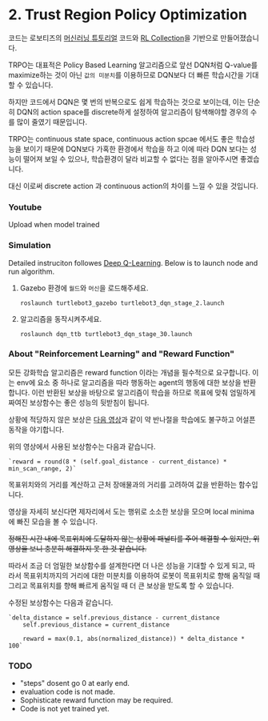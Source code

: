 # 2. Trust Region Policy Optimization
코드는 로보티즈의 [머신러닝 튜토리얼](https://emanual.robotis.com/docs/en/platform/turtlebot3/machine_learning/#machine-learning) 코드와 [RL Collection](https://github.com/hcnoh/rl-collection-pytorch)을 기반으로 만들어졌습니다.

TRPO는 대표적은 Policy Based Learning 알고리즘으로 앞선 DQN처럼 Q-value를 maximize하는 것이 아닌 `값의 미분치`를 이용하므로 DQN보다 더 빠른 학습시간을 기대할 수 있습니다.

하지만 코드에서 DQN은 몇 번의 반복으로도 쉽게 학습하는 것으로 보이는데, 이는 단순히 DQN의 action space를 discrete하게 설정하여 알고리즘이 탐색해야할 경우의 수를 많이 줄였기 때문입니다.

TRPO는 continuous state space, continuous action spcae 에서도 좋은 학습성능을 보이기 때문에 DQN보다 가혹한 환경에서 학습을 하고 이에 따라 DQN 보다는 성능이 떨어져 보일 수 있으나, 학습환경이 달라 비교할 수 없다는 점을 알아주시면 좋겠습니다.

대신 이로써 discrete action 과 continuous action의 차이를 느낄 수 있을 것입니다.


### Youtube

Upload when model trained

### Simulation

Detailed instruciton followes [Deep Q-Learning](). Below is to launch node and run algorithm.

1. Gazebo 환경에 `월드`와 `머신`을 로드해주세요.

   ```
   roslaunch turtlebot3_gazebo turtlebot3_dqn_stage_2.launch
   ```

1. 알고리즘을 동작시켜주세요.
   ```
   roslaunch dqn_ttb turtlebot3_dqn_stage_30.launch
   ```


### About "Reinforcement Learning" and "Reward Function"

모든 강화학습 알고리즘은 reward function 이라는 개념을 필수적으로 요구합니다. 이는 env에 요소 중 하나로 알고리즘을 따라 행동하는 agent의 행동에 대한 보상을 반환합니다. 이런 반환된 보상을 바탕으로 알고리즘이 학습을 하므로 목표에 맞춰 엄밀하게 짜여진 보상함수는 좋은 성능의 뒷받침이 됩니다.

상황에 적당하지 않은 보상은 [다음 영상](https://youtu.be/R5-SdIQ1RFQ)과 같이 약 반나절을 학습에도 불구하고 어설픈 동작을 야기합니다.

위의 영상에서 사용된 보상함수는 다음과 같습니다.

    `reward = round(8 * (self.goal_distance - current_distance) * min_scan_range, 2)`

목표위치와의 거리를 계산하고 근처 장애물과의 거리를 고려하여 값을 반환하는 함수입니다.

영상을 자세히 보신다면 제자리에서 도는 행위로 소소한 보상을 모으며 local minima에 빠진 모습을 볼 수 있습니다.

<del>정해진 시간 내에 목표위치에 도달하지 않는 상황에 패널티를 주어 해결할 수 있지만, 위 영상을 보니 충분히 해결하지 못 한 것 같습니다.

따라서 조금 더 엄밀한 보상함수를 설계한다면 더 나은 성능을 기대할 수 있게 되고, 따라서 목표위치까지의 거리에 대한 미분치를 이용하여 로봇이 목표위치로 향해 움직일 때 그리고 목표위치를 향해 빠르게 움직일 때 더 큰 보상을 받도록 할 수 있습니다.

수정된 보상함수는 다음과 같습니다. <del>

    `delta_distance = self.previous_distance - current_distance
        self.previous_distance = current_distance

        reward = max(0.1, abs(normalized_distance)) * delta_distance * 100`


### TODO

* "steps" dosent go 0 at early end.
* evaluation code is not made.
* Sophisticate reward function may be required.
* Code is not yet trained yet.
